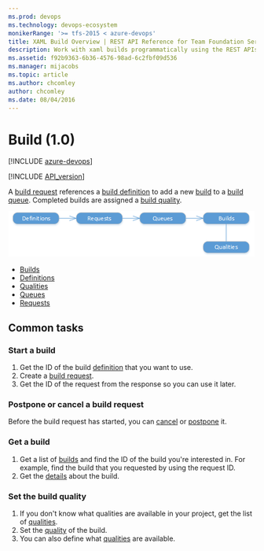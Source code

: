 ```yaml
---
ms.prod: devops
ms.technology: devops-ecosystem
monikerRange: '>= tfs-2015 < azure-devops'
title: XAML Build Overview | REST API Reference for Team Foundation Server
description: Work with xaml builds programmatically using the REST APIs for Team Foundation Server.
ms.assetid: f92b9363-6b36-4576-98ad-6c2fbf09d536
ms.manager: mijacobs
ms.topic: article
ms.author: chcomley
author: chcomley
ms.date: 08/04/2016
---
```


# Build (1.0)

[!INCLUDE [azure-devops](../_data/azure-devops-message.md)]

[!INCLUDE [API_version](../_data/version.md)]

A [build request](./requests.md) references a [build definition](./definitions.md) to add a new [build](./builds.md) to a [build queue](./queues.md).
Completed builds are assigned a [build quality](./qualities.md).

![Build resources](./_img/build-resources.png)

* [Builds](./builds.md)
* [Definitions](./definitions.md)
* [Qualities](./qualities.md)
* [Queues](./queues.md)
* [Requests](./requests.md)

## Common tasks

### Start a build

1. Get the ID of the build [definition](./definitions.md) that you want to use.
2. Create a [build request](./requests.md#requestabuild).
3. Get the ID of the request from the response so you can use it later.

### Postpone or cancel a build request

Before the build request has started, you can [cancel](./requests.md#cancelabuildrequest) or [postpone](./requests.md#updatethestatusofabuildrequest) it.

### Get a build

1. Get a list of [builds](./builds.md) and find the ID of the build you're interested in.
For example, find the build that you requested by using the request ID.
2. Get the [details](./builds.md#getbuilddetails) about the build.

### Set the build quality

1. If you don't know what qualities are available in your project, get the list of [qualities](./qualities.md).
2. Set the [quality](./builds.md#setthebuildquality) of the build.
3. You can also define what [qualities](./qualities.md#addaquality) are available.

